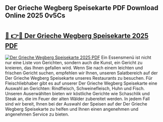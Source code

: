 ## Der Grieche Wegberg Speisekarte PDF Download Online 2025 0v5Cs

# <h2><a href="http://gc6yk2.nevu.top/?p=Der+Grieche+Wegberg+Speisekarte">🔗 👉🔴 Der Grieche Wegberg Speisekarte 2025 PDF</a></h2>

[![Der Grieche Wegberg Speisekarte 2025 PDF](https://i.imgur.com/dBaPXMq.png)](http://gc6yk2.nevu.top/?p=Der+Grieche+Wegberg+Speisekarte)
Ein Essensmenü ist nicht nur eine Liste von Gerichten, sondern auch die Kunst, ein Gericht zu kreieren, das Ihnen gefallen wird. Wenn Sie nach einem leichten und frischen Gericht suchen, empfehlen wir Ihnen, unseren Salatbereich auf der Der Grieche Wegberg Speisekarte unseres Restaurants zu besuchen. Für Fleischliebhaber gibt es auf unserer Der Grieche Wegberg Speisekarte eine Auswahl an Gerichten: Rindfleisch, Schweinefleisch, Huhn und Fisch. Unseren Auserwählten bieten wir köstliche Gerichte wie Schaschlik und Steak an, die im Feuer der alten Wälder zubereitet werden. In jedem Fall sind wir bereit, Ihnen bei der Auswahl der Speisen auf der Der Grieche Wegberg Speisekarte zu helfen und Ihnen einen angenehmen und angenehmen Service zu bieten.
